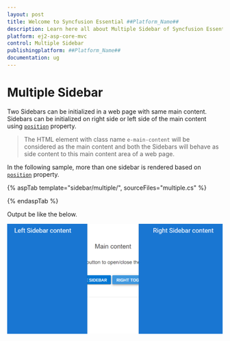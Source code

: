 ```yaml
---
layout: post
title: Welcome to Syncfusion Essential ##Platform_Name##
description: Learn here all about Multiple Sidebar of Syncfusion Essential ##Platform_Name## widgets based on HTML5 and jQuery.
platform: ej2-asp-core-mvc
control: Multiple Sidebar
publishingplatform: ##Platform_Name##
documentation: ug
---
```



# Multiple Sidebar

Two Sidebars can be initialized in a web page with same main content.
Sidebars can be initialized on right side or left side of the main content using [`position`](https://help.syncfusion.com/cr/aspnetcore-js2/Syncfusion.EJ2~Syncfusion.EJ2.Navigations.Sidebar~Position.html) property.

>The HTML element with class name `e-main-content` will be considered as the main content and both the Sidebars will behave as side content to this main content area of a web page.

In the following sample, more than one sidebar is rendered based on [`position`](https://help.syncfusion.com/cr/aspnetcore-js2/Syncfusion.EJ2~Syncfusion.EJ2.Navigations.Sidebar~Position.html) property.

{% aspTab template="sidebar/multiple/", sourceFiles="multiple.cs" %}

{% endaspTab %}

Output be like the below.

![Sidebar Sample](../images/multiple.png)
